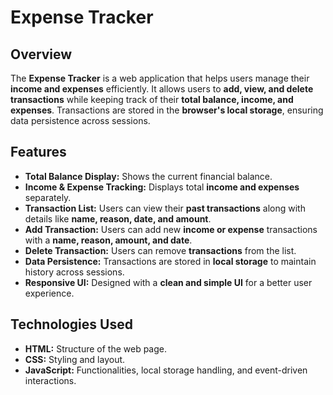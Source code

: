 # **Expense Tracker**

## **Overview**

The **Expense Tracker** is a web application that helps users manage their **income and expenses** efficiently. It allows users to **add, view, and delete transactions** while keeping track of their **total balance, income, and expenses**. Transactions are stored in the **browser's local storage**, ensuring data persistence across sessions.

## **Features**

- **Total Balance Display:** Shows the current financial balance.
- **Income & Expense Tracking:** Displays total **income and expenses** separately.
- **Transaction List:** Users can view their **past transactions** along with details like **name, reason, date, and amount**.
- **Add Transaction:** Users can add new **income or expense** transactions with a **name, reason, amount, and date**.
- **Delete Transaction:** Users can remove **transactions** from the list.
- **Data Persistence:** Transactions are stored in **local storage** to maintain history across sessions.
- **Responsive UI:** Designed with a **clean and simple UI** for a better user experience.

## **Technologies Used**

- **HTML:** Structure of the web page.
- **CSS:** Styling and layout.
- **JavaScript:** Functionalities, local storage handling, and event-driven interactions.

